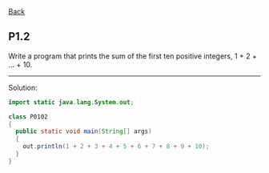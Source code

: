 [Back](../README.md)

## P1.2

Write a program that prints the sum of the first ten positive integers, 1 + 2 + ... + 10.

---

Solution:

```java
import static java.lang.System.out;

class P0102 
{
  public static void main(String[] args) 
  {
    out.println(1 + 2 + 3 + 4 + 5 + 6 + 7 + 8 + 9 + 10);
  }
}
```